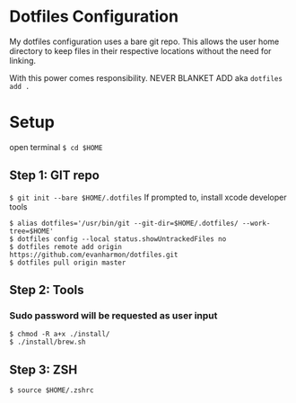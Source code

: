 # Dotfiles Configuration

My dotfiles configuration uses a bare git repo. This allows the user home
directory to keep files in their respective locations without the need for
linking.

With this power comes responsibility. NEVER BLANKET ADD aka `dotfiles add .`

# Setup
open terminal
`$ cd $HOME`

## Step 1: GIT repo
`$ git init --bare $HOME/.dotfiles`
If prompted to, install xcode developer tools

```
$ alias dotfiles='/usr/bin/git --git-dir=$HOME/.dotfiles/ --work-tree=$HOME'
$ dotfiles config --local status.showUntrackedFiles no
$ dotfiles remote add origin https://github.com/evanharmon/dotfiles.git
$ dotfiles pull origin master
```

## Step 2: Tools
### Sudo password will be requested as user input
```
$ chmod -R a+x ./install/
$ ./install/brew.sh
```
## Step 3: ZSH
`$ source $HOME/.zshrc`
